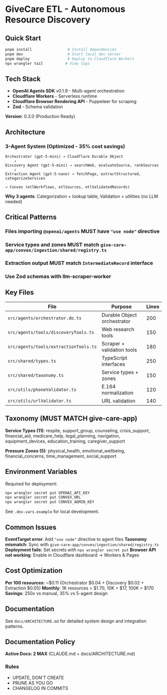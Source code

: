 # GiveCare ETL - Autonomous Resource Discovery

## Quick Start

```bash
pnpm install                # Install dependencies
pnpm dev                    # Start local dev server
pnpm deploy                 # Deploy to Cloudflare Workers
npx wrangler tail          # View logs
```

## Tech Stack

- **OpenAI Agents SDK** v0.1.9 - Multi-agent orchestration
- **Cloudflare Workers** - Serverless runtime
- **Cloudflare Browser Rendering API** - Puppeteer for scraping
- **Zod** - Schema validation

**Version**: 0.3.0 (Production Ready)

## Architecture

### 3-Agent System (Optimized - 35% cost savings)

```
Orchestrator (gpt-5-mini) → Cloudflare Durable Object
    ↓
Discovery Agent (gpt-5-mini) → searchWeb, evaluateSource, rankSources
    ↓
Extraction Agent (gpt-5-nano) → fetchPage, extractStructured, categorizeServices

→ Convex (etlWorkflows, etlSources, etlValidatedRecords)
```

**Why 3 agents**: Categorization = lookup table, Validation = utilities (no LLM needed)

## Critical Patterns

### Files importing `@openai/agents` MUST have `"use node"` directive
### Service types and zones MUST match `give-care-app/convex/ingestion/shared/registry.ts`
### Extraction output MUST match `IntermediateRecord` interface
### Use Zod schemas with llm-scraper-worker

## Key Files

| File | Purpose | Lines |
|------|---------|-------|
| `src/agents/orchestrator.do.ts` | Durable Object orchestrator | 200 |
| `src/agents/tools/discoveryTools.ts` | Web research tools | 150 |
| `src/agents/tools/extractionTools.ts` | Scraper + validation tools | 180 |
| `src/shared/types.ts` | TypeScript interfaces | 250 |
| `src/shared/taxonomy.ts` | Service types + zones | 150 |
| `src/utils/phoneValidator.ts` | E.164 normalization | 120 |
| `src/utils/urlValidator.ts` | URL validation | 140 |

## Taxonomy (MUST MATCH give-care-app)

**Service Types (11)**: respite, support_group, counseling, crisis_support, financial_aid, medicare_help, legal_planning, navigation, equipment_devices, education_training, caregiver_support

**Pressure Zones (5)**: physical_health, emotional_wellbeing, financial_concerns, time_management, social_support

## Environment Variables

Required for deployment:
```bash
npx wrangler secret put OPENAI_API_KEY
npx wrangler secret put CONVEX_URL
npx wrangler secret put CONVEX_ADMIN_KEY
```

See `.dev.vars.example` for local development.

## Common Issues

**EventTarget error**: Add `"use node"` directive to agent files
**Taxonomy mismatch**: Sync with `give-care-app/convex/ingestion/shared/registry.ts`
**Deployment fails**: Set secrets with `npx wrangler secret put`
**Browser API not working**: Enable in Cloudflare dashboard → Workers & Pages

## Cost Optimization

**Per 100 resources**: ~$0.11 (Orchestrator $0.04 + Discovery $0.02 + Extraction $0.05)
**Monthly**: 1K resources = $1.70, 10K = $17, 100K = $170
**Savings**: 250x vs manual, 35% vs 5-agent design

## Documentation

See `docs/ARCHITECTURE.md` for detailed system design and integration patterns.

## Documentation Policy

**Active Docs: 2 MAX** (CLAUDE.md + docs/ARCHITECTURE.md)

### Rules
- UPDATE, DON'T CREATE
- PRUNE AS YOU GO
- CHANGELOG IN COMMITS
